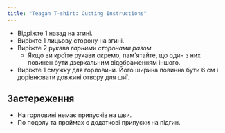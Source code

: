 ```yaml
---
title: "Teagan T-shirt: Cutting Instructions"
---
```


- Відріжте 1 назад на згині.
- Виріжте 1 лицьову сторону на згині.
- Виріжте 2 рукава _гарними сторонами разом_
  - Якщо ви кроїте рукави окремо, пам'ятайте, що один з них повинен бути дзеркальним відображенням іншого.
- Виріжте 1 смужку для горловини. Його ширина повинна бути 6 см і дорівнювати довжині отвору для шиї.

## Застереження

- На горловині немає припусків на шви.
- По подолу та проймах є додаткові припуски на підгин.
